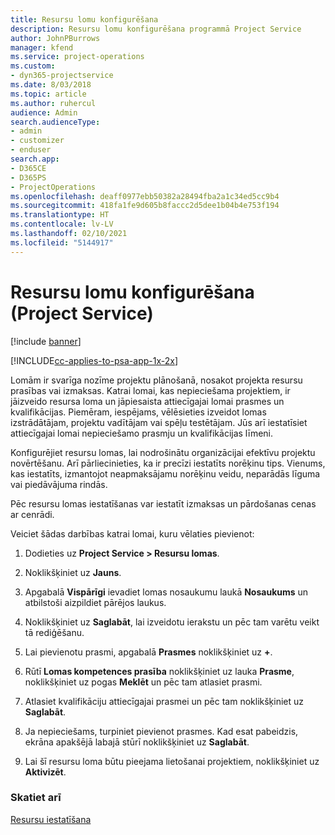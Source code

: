 ```yaml
---
title: Resursu lomu konfigurēšana
description: Resursu lomu konfigurēšana programmā Project Service
author: JohnPBurrows
manager: kfend
ms.service: project-operations
ms.custom:
- dyn365-projectservice
ms.date: 8/03/2018
ms.topic: article
ms.author: ruhercul
audience: Admin
search.audienceType:
- admin
- customizer
- enduser
search.app:
- D365CE
- D365PS
- ProjectOperations
ms.openlocfilehash: deaff0977ebb50382a28494fba2a1c34ed5cc9b4
ms.sourcegitcommit: 418fa1fe9d605b8faccc2d5dee1b04b4e753f194
ms.translationtype: HT
ms.contentlocale: lv-LV
ms.lasthandoff: 02/10/2021
ms.locfileid: "5144917"
---
```

# <a name="configure-resource-roles-project-service"></a>Resursu lomu konfigurēšana (Project Service)

[!include [banner](../includes/psa-now-project-operations.md)]

[!INCLUDE[cc-applies-to-psa-app-1x-2x](../includes/cc-applies-to-psa-app-1x-2x.md)]

Lomām ir svarīga nozīme projektu plānošanā, nosakot projekta resursu prasības vai izmaksas. Katrai lomai, kas nepieciešama projektiem, ir jāizveido resursa loma un jāpiesaista attiecīgajai lomai prasmes un kvalifikācijas. Piemēram, iespējams, vēlēsieties izveidot lomas izstrādātājam, projektu vadītājam vai spēļu testētājam. Jūs arī iestatīsiet attiecīgajai lomai nepieciešamo prasmju un kvalifikācijas līmeni.  
  
 Konfigurējiet resursu lomas, lai nodrošinātu organizācijai efektīvu projektu novērtēšanu.  Arī pārliecinieties, ka ir precīzi iestatīts norēķinu tips. Vienums, kas iestatīts, izmantojot neapmaksājamu norēķinu veidu, neparādās līguma vai piedāvājuma rindās.  
  
 Pēc resursu lomas iestatīšanas var iestatīt izmaksas un pārdošanas cenas ar cenrādi.  
  
 Veiciet šādas darbības katrai lomai, kuru vēlaties pievienot:  
  
1.  Dodieties uz **Project Service > Resursu lomas**.  
  
2.  Noklikšķiniet uz **Jauns**.  
  
3.  Apgabalā **Vispārīgi** ievadiet lomas nosaukumu laukā **Nosaukums** un atbilstoši aizpildiet pārējos laukus.  
  
4.  Noklikšķiniet uz **Saglabāt**, lai izveidotu ierakstu un pēc tam varētu veikt tā rediģēšanu.  
  
5.  Lai pievienotu prasmi, apgabalā **Prasmes** noklikšķiniet uz **+**.  
  
6.  Rūtī **Lomas kompetences prasība** noklikšķiniet uz lauka **Prasme**, noklikšķiniet uz pogas **Meklēt** un pēc tam atlasiet prasmi.  
  
7.  Atlasiet kvalifikāciju attiecīgajai prasmei un pēc tam noklikšķiniet uz **Saglabāt**.  
  
8.  Ja nepieciešams, turpiniet pievienot prasmes. Kad esat pabeidzis, ekrāna apakšējā labajā stūrī noklikšķiniet uz **Saglabāt**.  
  
9. Lai šī resursu loma būtu pieejama lietošanai projektiem, noklikšķiniet uz **Aktivizēt**.  
  
### <a name="see-also"></a>Skatiet arī  
 [Resursu iestatīšana](../psa/set-up-resources.md)
